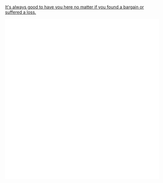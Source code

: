 [It's always good to have you here no matter if you found a bargain or suffered a loss.](https://si1w.github.io)

![Metrics](/github-metrics.svg)

<!---
Si1w/Si1w is a ✨ special ✨ repository because its `README.md` (this file) appears on your GitHub profile.
You can click the Preview link to take a look at your changes.
--->

